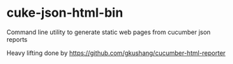 # cuke-json-html-bin
Command line utility to generate static web pages from cucumber json reports

Heavy lifting done by https://github.com/gkushang/cucumber-html-reporter 
